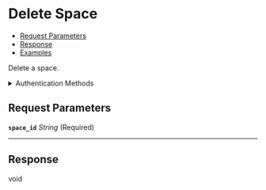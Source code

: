 # Delete Space

- [Request Parameters](./#request-parameters)
- [Response](./#response)
- [Examples](./#examples)

Delete a space.


<details>

<summary>Authentication Methods</summary>

- API key
- Personal access token
  <br>Must also include the `seam-workspace` header in the request.

To learn more, see [Authentication](https://docs.seam.co/latest/api/authentication).
</details>

## Request Parameters

**`space_id`** *String* (Required)

---


## Response

void

